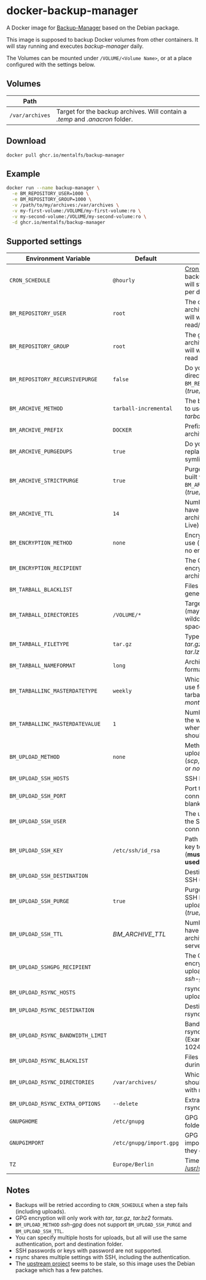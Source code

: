# docker-backup-manager
A Docker image for [Backup-Manager] based on the Debian package.

This image is supposed to backup Docker volumes from other containers. It will stay running and executes *backup-manager* daily.

The Volumes can be mounted under `/VOLUME/<Volume Name>`, or at a place configured with the settings below.


## Volumes

| Path            |                                                                               |
|-----------------|--------------------------------------------------------------------------------
| `/var/archives` | Target for the backup archives. Will contain a *.temp* and *.anacron* folder. |


## Download

```
docker pull ghcr.io/mentalfs/backup-manager
```

## Example

```bash
docker run --name backup-manager \
  -e BM_REPOSITORY_USER=1000 \
  -e BM_REPOSITORY_GROUP=1000 \
  -v /path/to/my/archives:/var/archives \
  -v my-first-volume:/VOLUME/my-first-volume:ro \
  -v my-second-volume:/VOLUME/my-second-volume:ro \
  -d ghcr.io/mentalfs/backup-manager
```


## Supported settings

| Environment Variable              | Default                 |                                                                               |
|-----------------------------------|-------------------------|-------------------------------------------------------------------------------|
| `CRON_SCHEDULE`                   | `@hourly`               | [Cron expression] for backup execution, will still only run once per day      |
| `BM_REPOSITORY_USER`              | `root`                  | The owner of the archive (UID numbers will work), will have read/write access |
| `BM_REPOSITORY_GROUP`             | `root`                  | The group of the archive (GID numbers will work), will have read access only  |
| `BM_REPOSITORY_RECURSIVEPURGE`    | `false`                 | Do you want to purge directories under `BM_REPOSITORY_ROOT`? (*true*/*false*) |
| `BM_ARCHIVE_METHOD`               | `tarball-incremental`   | The backup method to use (*tarball* or *tarball-imcremental*)                 |
| `BM_ARCHIVE_PREFIX`               | `DOCKER`                | Prefix of every archive on that box                                           |
| `BM_ARCHIVE_PURGEDUPS`            | `true`                  | Do you want to replace duplicates by symlinks?                                |
| `BM_ARCHIVE_STRICTPURGE`          | `true`                  | Purge only archives built with `BM_ARCHIVE_PREFIX`? (*true*/*false*)          |
| `BM_ARCHIVE_TTL`                  | `14`                    | Number of days we have to keep an archive (Time To Live)                      |
| `BM_ENCRYPTION_METHOD`            | `none`                  | Encryption method to use (*gpg* or *none* for no encryption)                  |
| `BM_ENCRYPTION_RECIPIENT`         | ` `                     | The GPG ID used for encryption of archives                                    |
| `BM_TARBALL_BLACKLIST`            | ` `                     | Files to exclude when generating tarballs                                     |
| `BM_TARBALL_DIRECTORIES`          | `/VOLUME/*`             | Targets to backup (may contain wildcards, but no spaces)                      |
| `BM_TARBALL_FILETYPE`             | `tar.gz`                | Type of archives (*tar*, *tar.gz*, *tar.bz2*, *tar.xz*, *tar.lzma*)           |
| `BM_TARBALL_NAMEFORMAT`           | `long`                  | Archive filename format (*long* or *short*)                                   |
| `BM_TARBALLINC_MASTERDATETYPE`    | `weekly`                | Which frequency to use for the master tarball? (*weekly*, *monthly*)          |
| `BM_TARBALLINC_MASTERDATEVALUE`   | `1`                     | Number of the day, in the week/month when master tarballs should be made      |
| `BM_UPLOAD_METHOD`                | `none`                  | Method to use for uploading archives (*scp*, *ssh-gpg*, *rsync* or *none*)    |
| `BM_UPLOAD_SSH_HOSTS`             | ` `                     | SSH hosts for upload                                                          |
| `BM_UPLOAD_SSH_PORT`              | ` `                     | Port to use for SSH connections (leave blank for default one)                 |
| `BM_UPLOAD_SSH_USER`              | ` `                     | The user to use for the SSH connections/transfers                             |
| `BM_UPLOAD_SSH_KEY`               | `/etc/ssh/id_rsa`       | Path to the private key to use for SSH (**must be mounted if used**)          |
| `BM_UPLOAD_SSH_DESTINATION`       | ` `                     | Destination (path) for SSH uploads                                            |
| `BM_UPLOAD_SSH_PURGE`             | `true`                  | Purge archives on SSH hosts before uploading? (*true*/*false*)                |
| `BM_UPLOAD_SSH_TTL`               | *BM_ARCHIVE_TTL*        | Number of days we have to keep an archive on SSH server (Time To Live)        |
| `BM_UPLOAD_SSHGPG_RECIPIENT`      | ` `                     | The GPG ID used for encryption of SSH uploads (method *ssh-gpg*)              |
| `BM_UPLOAD_RSYNC_HOSTS`           | ` `                     | rsync hosts for upload                                                        |
| `BM_UPLOAD_RSYNC_DESTINATION`     | ` `                     | Destination (path) for rsync uploads                                          |
| `BM_UPLOAD_RSYNC_BANDWIDTH_LIMIT` | ` `                     | Bandwidth limit for rsync uploads (Example: 32M, 1024K, ...)                  |
| `BM_UPLOAD_RSYNC_BLACKLIST`       | ` `                     | Files to exclude during rsync uploads                                         |
| `BM_UPLOAD_RSYNC_DIRECTORIES`     | `/var/archives/`        | Which directories should be backed up with rsync                              |
| `BM_UPLOAD_RSYNC_EXTRA_OPTIONS`   | `--delete`              | Extra options for rsync                                                       |
| `GNUPGHOME`                       | `/etc/gnupg`            | GPG configuration folder for encryption                                       |
| `GNUPGIMPORT`                     | `/etc/gnupg/import.gpg` | GPG keys(s) to import on startup (if they exist)                              |
| `TZ`                              | `Europe/Berlin`         | Timezone from [/usr/share/zoneinfo]                                           |


## Notes

* Backups will be retried according to `CRON_SCHEDULE` when a step fails (including uploads).
* GPG encryption will only work with *tar*, *tar.gz*, *tar.bz2* formats.
* `BM_UPLOAD_METHOD` *ssh-gpg* does not support `BM_UPLOAD_SSH_PURGE` and `BM_UPLOAD_SSH_TTL`.
* You can specify multiple hosts for uploads, but all will use the same authentication, port and destination folder.
* SSH passwords or keys with password are not supported.
* rsync shares multiple settings with SSH, including the authentication.
* The [upstream project] seems to be stale, so this image uses the Debian package which has a few patches.

[Backup-Manager]: https://packages.debian.org/stable/backup-manager
[upstream project]: https://github.com/sukria/Backup-Manager
[Cron expression]: https://manpages.debian.org/stable/cron/crontab.5.en.html
[/usr/share/zoneinfo]: https://packages.debian.org/stable/all/tzdata/filelist
